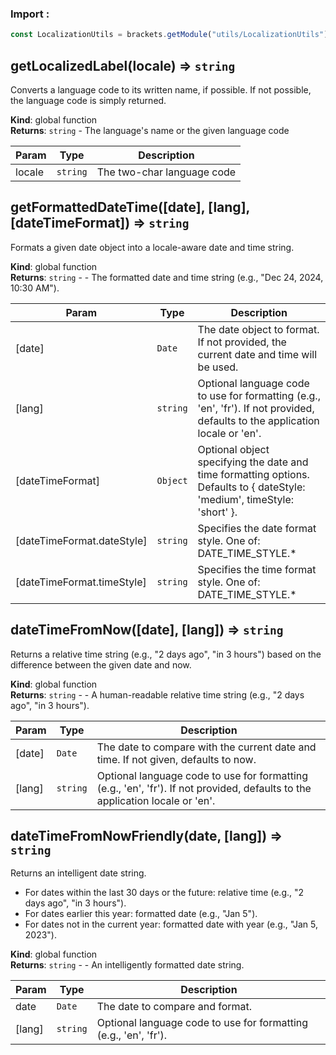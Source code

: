 ### Import :
```js
const LocalizationUtils = brackets.getModule("utils/LocalizationUtils")
```

<a name="getLocalizedLabel"></a>

## getLocalizedLabel(locale) ⇒ <code>string</code>
Converts a language code to its written name, if possible.
If not possible, the language code is simply returned.

**Kind**: global function  
**Returns**: <code>string</code> - The language's name or the given language code  

| Param | Type | Description |
| --- | --- | --- |
| locale | <code>string</code> | The two-char language code |

<a name="getFormattedDateTime"></a>

## getFormattedDateTime([date], [lang], [dateTimeFormat]) ⇒ <code>string</code>
Formats a given date object into a locale-aware date and time string.

**Kind**: global function  
**Returns**: <code>string</code> - - The formatted date and time string (e.g., "Dec 24, 2024, 10:30 AM").  

| Param | Type | Description |
| --- | --- | --- |
| [date] | <code>Date</code> | The date object to format. If not provided, the current date and time will be used. |
| [lang] | <code>string</code> | Optional language code to use for formatting (e.g., 'en', 'fr').                          If not provided, defaults to the application locale or 'en'. |
| [dateTimeFormat] | <code>Object</code> | Optional object specifying the date and time formatting options.                                    Defaults to { dateStyle: 'medium', timeStyle: 'short' }. |
| [dateTimeFormat.dateStyle] | <code>string</code> | Specifies the date format style. One of: DATE_TIME_STYLE.* |
| [dateTimeFormat.timeStyle] | <code>string</code> | Specifies the time format style. One of: DATE_TIME_STYLE.* |

<a name="dateTimeFromNow"></a>

## dateTimeFromNow([date], [lang]) ⇒ <code>string</code>
Returns a relative time string (e.g., "2 days ago", "in 3 hours") based on the difference between the given date and now.

**Kind**: global function  
**Returns**: <code>string</code> - - A human-readable relative time string (e.g., "2 days ago", "in 3 hours").  

| Param | Type | Description |
| --- | --- | --- |
| [date] | <code>Date</code> | The date to compare with the current date and time. If not given, defaults to now. |
| [lang] | <code>string</code> | Optional language code to use for formatting (e.g., 'en', 'fr').                          If not provided, defaults to the application locale or 'en'. |

<a name="dateTimeFromNowFriendly"></a>

## dateTimeFromNowFriendly(date, [lang]) ⇒ <code>string</code>
Returns an intelligent date string.
- For dates within the last 30 days or the future: relative time (e.g., "2 days ago", "in 3 hours").
- For dates earlier this year: formatted date (e.g., "Jan 5").
- For dates not in the current year: formatted date with year (e.g., "Jan 5, 2023").

**Kind**: global function  
**Returns**: <code>string</code> - - An intelligently formatted date string.  

| Param | Type | Description |
| --- | --- | --- |
| date | <code>Date</code> | The date to compare and format. |
| [lang] | <code>string</code> | Optional language code to use for formatting (e.g., 'en', 'fr'). |

